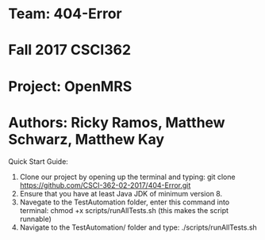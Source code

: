 # Team: 404-Error
# Fall 2017 CSCI362
# Project: OpenMRS 
# Authors: Ricky Ramos, Matthew Schwarz, Matthew Kay

Quick Start Guide:
1. Clone our project by opening up the terminal and typing: 
git clone https://github.com/CSCI-362-02-2017/404-Error.git
2. Ensure that you have at least Java JDK of minimum version 8.
3. Navegate to the TestAutomation folder, enter this command into terminal:
chmod +x scripts/runAllTests.sh  (this makes the script runnable)
4. Navigate to the TestAutomation/ folder and type:
./scripts/runAllTests.sh
